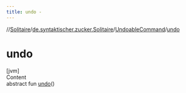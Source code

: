 ```yaml
---
title: undo -
---
```

//[Solitaire](../../index.md)/[de.syntaktischer.zucker.Solitaire](../index.md)/[UndoableCommand](index.md)/[undo](undo.md)



# undo  
[jvm]  
Content  
abstract fun [undo](undo.md)()  



